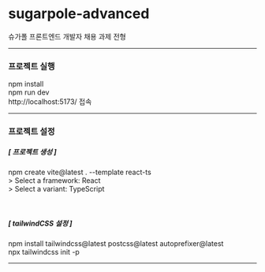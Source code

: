 # sugarpole-advanced

슈가폴 프론트엔드 개발자 채용 과제 전형

---

### 프로젝트 실행

npm install  
npm run dev  
http://localhost:5173/ 접속

---

### 프로젝트 설정

##### [ 프로젝트 생성 ]

npm create vite@latest . --template react-ts  
\> Select a framework: React  
\> Select a variant: TypeScript

<br />

##### [ tailwindCSS 설정 ]

npm install tailwindcss@latest postcss@latest autoprefixer@latest  
npx tailwindcss init -p

---
